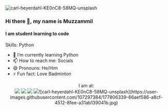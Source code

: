 ![carl-heyerdahl-KE0nC8-58MQ-unsplash](https://user-images.githubusercontent.com/107297384/177806306-ae230c3a-7233-4102-aae8-0ecb0eb9263b.jpg)
### Hi there 👋, my name is Muzzammil
#### I am student learning to code

Skills: Python


- 🌱 I’m currently learning Python 
- 📫 How to reach me: Socials 
- 😄 Pronouns: He/Him 
- ⚡ Fun fact: Love Badminton 

<p align="center">
  I am at: <br>
  <a href="https://www.facebook.com/muzzammil.sabuwala.5"><img src="https://img.shields.io/badge/facebook-%231877F2.svg?&style=for-the-badge&logo=facebook&logoColor=white"></a>
  <a href="https://www.instagram.com/muzzammil_6040/"><img src="https://img.shields.io/badge/instagram-%23E4405F.svg?&style=for-the-badge&logo=instagram&logoColor=white"></a>
  <a href="https://twitter.com/humblemuzzu"><img src="https://img.shields.io/badge/twitter-%231DA1F2.svg?&style=for-the-badge&logo=twitter&logoColor=white"></a>
  <a href="https://discord.com/users/981503273586552853"><img src="https://dcbadge.vercel.app/api/shield/981503273586552853?compact=true&theme=clean"></a>![carl-heyerdahl-KE0nC8-58MQ-unsplash](https://user-images.githubusercontent.com/107297384/177806339-66aef586-a8cf-4512-8fee-a31ab139041b.jpg)

  
</p>

<!--
[<img src='https://api.iconify.design/simple-icons/github.svg?color=orange&height=100' alt='github' height='40'>](https://github.com/Muzzthecoder)  [<img src='https://cdn.jsdelivr.net/npm/simple-icons@3.0.1/icons/facebook.svg' alt='facebook' height='40'>](https://www.facebook.com/muzzammil.sabuwala.5)  [<img src='https://cdn.jsdelivr.net/npm/simple-icons@3.0.1/icons/instagram.svg' alt='instagram' height='40'>](https://www.instagram.com/muzzammil_6040/)  [<img src='https://cdn.jsdelivr.net/npm/simple-icons@3.0.1/icons/twitter.svg' alt='twitter' height='40'>](https://twitter.com/humblemuzzu)  
-->
